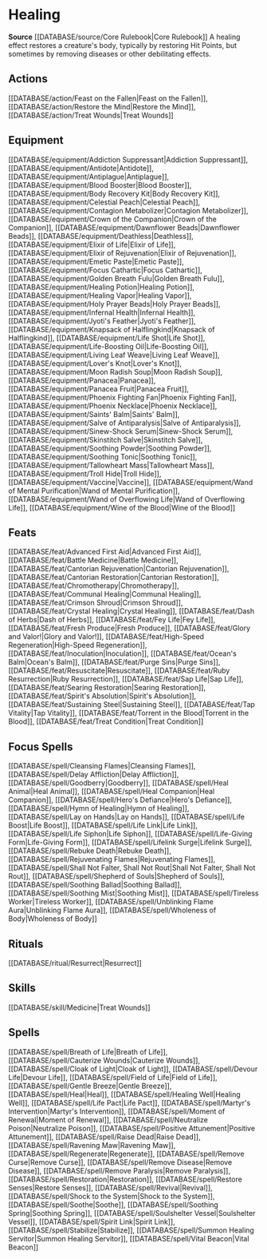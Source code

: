 ﻿---
id: '89'
name: Healing
rarity: Common
source: '[[DATABASE/source/Core Rulebook|Core Rulebook]]'
trait:
- Healing
type: Trait

---
# Healing

**Source** [[DATABASE/source/Core Rulebook|Core Rulebook]] 
A healing effect restores a creature's body, typically by restoring Hit Points, but sometimes by removing diseases or other debilitating effects.

## Actions

[[DATABASE/action/Feast on the Fallen|Feast on the Fallen]], [[DATABASE/action/Restore the Mind|Restore the Mind]], [[DATABASE/action/Treat Wounds|Treat Wounds]]

## Equipment

[[DATABASE/equipment/Addiction Suppressant|Addiction Suppressant]], [[DATABASE/equipment/Antidote|Antidote]], [[DATABASE/equipment/Antiplague|Antiplague]], [[DATABASE/equipment/Blood Booster|Blood Booster]], [[DATABASE/equipment/Body Recovery Kit|Body Recovery Kit]], [[DATABASE/equipment/Celestial Peach|Celestial Peach]], [[DATABASE/equipment/Contagion Metabolizer|Contagion Metabolizer]], [[DATABASE/equipment/Crown of the Companion|Crown of the Companion]], [[DATABASE/equipment/Dawnflower Beads|Dawnflower Beads]], [[DATABASE/equipment/Deathless|Deathless]], [[DATABASE/equipment/Elixir of Life|Elixir of Life]], [[DATABASE/equipment/Elixir of Rejuvenation|Elixir of Rejuvenation]], [[DATABASE/equipment/Emetic Paste|Emetic Paste]], [[DATABASE/equipment/Focus Cathartic|Focus Cathartic]], [[DATABASE/equipment/Golden Breath Fulu|Golden Breath Fulu]], [[DATABASE/equipment/Healing Potion|Healing Potion]], [[DATABASE/equipment/Healing Vapor|Healing Vapor]], [[DATABASE/equipment/Holy Prayer Beads|Holy Prayer Beads]], [[DATABASE/equipment/Infernal Health|Infernal Health]], [[DATABASE/equipment/Jyoti's Feather|Jyoti's Feather]], [[DATABASE/equipment/Knapsack of Halflingkind|Knapsack of Halflingkind]], [[DATABASE/equipment/Life Shot|Life Shot]], [[DATABASE/equipment/Life-Boosting Oil|Life-Boosting Oil]], [[DATABASE/equipment/Living Leaf Weave|Living Leaf Weave]], [[DATABASE/equipment/Lover's Knot|Lover's Knot]], [[DATABASE/equipment/Moon Radish Soup|Moon Radish Soup]], [[DATABASE/equipment/Panacea|Panacea]], [[DATABASE/equipment/Panacea Fruit|Panacea Fruit]], [[DATABASE/equipment/Phoenix Fighting Fan|Phoenix Fighting Fan]], [[DATABASE/equipment/Phoenix Necklace|Phoenix Necklace]], [[DATABASE/equipment/Saints' Balm|Saints' Balm]], [[DATABASE/equipment/Salve of Antiparalysis|Salve of Antiparalysis]], [[DATABASE/equipment/Sinew-Shock Serum|Sinew-Shock Serum]], [[DATABASE/equipment/Skinstitch Salve|Skinstitch Salve]], [[DATABASE/equipment/Soothing Powder|Soothing Powder]], [[DATABASE/equipment/Soothing Tonic|Soothing Tonic]], [[DATABASE/equipment/Tallowheart Mass|Tallowheart Mass]], [[DATABASE/equipment/Troll Hide|Troll Hide]], [[DATABASE/equipment/Vaccine|Vaccine]], [[DATABASE/equipment/Wand of Mental Purification|Wand of Mental Purification]], [[DATABASE/equipment/Wand of Overflowing Life|Wand of Overflowing Life]], [[DATABASE/equipment/Wine of the Blood|Wine of the Blood]]

## Feats

[[DATABASE/feat/Advanced First Aid|Advanced First Aid]], [[DATABASE/feat/Battle Medicine|Battle Medicine]], [[DATABASE/feat/Cantorian Rejuvenation|Cantorian Rejuvenation]], [[DATABASE/feat/Cantorian Restoration|Cantorian Restoration]], [[DATABASE/feat/Chromotherapy|Chromotherapy]], [[DATABASE/feat/Communal Healing|Communal Healing]], [[DATABASE/feat/Crimson Shroud|Crimson Shroud]], [[DATABASE/feat/Crystal Healing|Crystal Healing]], [[DATABASE/feat/Dash of Herbs|Dash of Herbs]], [[DATABASE/feat/Fey Life|Fey Life]], [[DATABASE/feat/Fresh Produce|Fresh Produce]], [[DATABASE/feat/Glory and Valor!|Glory and Valor!]], [[DATABASE/feat/High-Speed Regeneration|High-Speed Regeneration]], [[DATABASE/feat/Inoculation|Inoculation]], [[DATABASE/feat/Ocean's Balm|Ocean's Balm]], [[DATABASE/feat/Purge Sins|Purge Sins]], [[DATABASE/feat/Resuscitate|Resuscitate]], [[DATABASE/feat/Ruby Resurrection|Ruby Resurrection]], [[DATABASE/feat/Sap Life|Sap Life]], [[DATABASE/feat/Searing Restoration|Searing Restoration]], [[DATABASE/feat/Spirit's Absolution|Spirit's Absolution]], [[DATABASE/feat/Sustaining Steel|Sustaining Steel]], [[DATABASE/feat/Tap Vitality|Tap Vitality]], [[DATABASE/feat/Torrent in the Blood|Torrent in the Blood]], [[DATABASE/feat/Treat Condition|Treat Condition]]

## Focus Spells

[[DATABASE/spell/Cleansing Flames|Cleansing Flames]], [[DATABASE/spell/Delay Affliction|Delay Affliction]], [[DATABASE/spell/Goodberry|Goodberry]], [[DATABASE/spell/Heal Animal|Heal Animal]], [[DATABASE/spell/Heal Companion|Heal Companion]], [[DATABASE/spell/Hero's Defiance|Hero's Defiance]], [[DATABASE/spell/Hymn of Healing|Hymn of Healing]], [[DATABASE/spell/Lay on Hands|Lay on Hands]], [[DATABASE/spell/Life Boost|Life Boost]], [[DATABASE/spell/Life Link|Life Link]], [[DATABASE/spell/Life Siphon|Life Siphon]], [[DATABASE/spell/Life-Giving Form|Life-Giving Form]], [[DATABASE/spell/Lifelink Surge|Lifelink Surge]], [[DATABASE/spell/Rebuke Death|Rebuke Death]], [[DATABASE/spell/Rejuvenating Flames|Rejuvenating Flames]], [[DATABASE/spell/Shall Not Falter, Shall Not Rout|Shall Not Falter, Shall Not Rout]], [[DATABASE/spell/Shepherd of Souls|Shepherd of Souls]], [[DATABASE/spell/Soothing Ballad|Soothing Ballad]], [[DATABASE/spell/Soothing Mist|Soothing Mist]], [[DATABASE/spell/Tireless Worker|Tireless Worker]], [[DATABASE/spell/Unblinking Flame Aura|Unblinking Flame Aura]], [[DATABASE/spell/Wholeness of Body|Wholeness of Body]]

## Rituals

[[DATABASE/ritual/Resurrect|Resurrect]]

## Skills

[[DATABASE/skill/Medicine|Treat Wounds]]

## Spells

[[DATABASE/spell/Breath of Life|Breath of Life]], [[DATABASE/spell/Cauterize Wounds|Cauterize Wounds]], [[DATABASE/spell/Cloak of Light|Cloak of Light]], [[DATABASE/spell/Devour Life|Devour Life]], [[DATABASE/spell/Field of Life|Field of Life]], [[DATABASE/spell/Gentle Breeze|Gentle Breeze]], [[DATABASE/spell/Heal|Heal]], [[DATABASE/spell/Healing Well|Healing Well]], [[DATABASE/spell/Life Pact|Life Pact]], [[DATABASE/spell/Martyr's Intervention|Martyr's Intervention]], [[DATABASE/spell/Moment of Renewal|Moment of Renewal]], [[DATABASE/spell/Neutralize Poison|Neutralize Poison]], [[DATABASE/spell/Positive Attunement|Positive Attunement]], [[DATABASE/spell/Raise Dead|Raise Dead]], [[DATABASE/spell/Ravening Maw|Ravening Maw]], [[DATABASE/spell/Regenerate|Regenerate]], [[DATABASE/spell/Remove Curse|Remove Curse]], [[DATABASE/spell/Remove Disease|Remove Disease]], [[DATABASE/spell/Remove Paralysis|Remove Paralysis]], [[DATABASE/spell/Restoration|Restoration]], [[DATABASE/spell/Restore Senses|Restore Senses]], [[DATABASE/spell/Revival|Revival]], [[DATABASE/spell/Shock to the System|Shock to the System]], [[DATABASE/spell/Soothe|Soothe]], [[DATABASE/spell/Soothing Spring|Soothing Spring]], [[DATABASE/spell/Soulshelter Vessel|Soulshelter Vessel]], [[DATABASE/spell/Spirit Link|Spirit Link]], [[DATABASE/spell/Stabilize|Stabilize]], [[DATABASE/spell/Summon Healing Servitor|Summon Healing Servitor]], [[DATABASE/spell/Vital Beacon|Vital Beacon]]